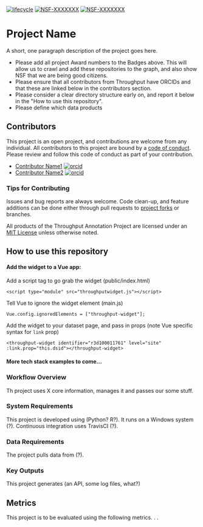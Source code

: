 [![lifecycle](https://img.shields.io/badge/lifecycle-experimental-orange.svg)](https://www.tidyverse.org/lifecycle/#experimental)
[![NSF-XXXXXXX](https://img.shields.io/badge/NSF-XXXXXXX-blue.svg)](https://nsf.gov/awardsearch/showAward?AWD_ID=XXXXXXX) [![NSF-XXXXXXX](https://img.shields.io/badge/NSF-XXXXXXX-blue.svg)](https://nsf.gov/awardsearch/showAward?AWD_ID=XXXXXXX)

# Project Name

A short, one paragraph description of the project goes here.

  * Please add all project Award numbers to the Badges above.  This will allow us to crawl and add these repositories to the graph, and also show NSF that we are being good citizens.
  * Please ensure that all contributors from Throughput have ORCIDs and that these are linked below in the contributors section.
  * Please consider a clear directory structure early on, and report it below in the "How to use this repository".
  * Please define which data products

## Contributors

This project is an open project, and contributions are welcome from any individual.  All contributors to this project are bound by a [code of conduct](CODE_OF_CONDUCT.md).  Please review and follow this code of conduct as part of your contribution.

  * [Contributor Name1](http://example.com/contributor_url1) [![orcid](https://img.shields.io/badge/orcid-XXXX--XXXX--XXXX--XXXX-brightgreen.svg)](https://orcid.org/XXXX-XXXX-XXXX-XXXX)
  * [Contributor Name2](http://example.com/contributor_url2) [![orcid](https://img.shields.io/badge/orcid-XXXX--XXXX--XXXX--XXXX-brightgreen.svg)](https://orcid.org/XXXX-XXXX-XXXX-XXXX)

### Tips for Contributing

Issues and bug reports are always welcome.  Code clean-up, and feature additions can be done either through pull requests to [project forks]() or branches.

All products of the Throughput Annotation Project are licensed under an [MIT License](LICENSE) unless otherwise noted.

## How to use this repository

#### Add the widget to a Vue app:
Add a script tag to go grab the widget (public/index.html)

```
<script type="module" src="throughputwidget.js"></script>
```

Tell Vue to ignore the widget element (main.js)

```Vue.config.ignoredElements = ["throughput-widget"];```

Add the widget to your dataset page, and pass in props (note Vue specific syntax for `link` prop)

```<throughput-widget identifier="r3d100011761" level="site" :link.prop="this.dsid"></throughput-widget>```

#### More tech stack examples to come... 

### Workflow Overview

Th project uses X core information, manages it and passes our some stuff.

### System Requirements

This project is developed using (Python? R?).  It runs on a Windows system (?).  Continuous integration uses TravisCI (?).

### Data Requirements

The project pulls data from (?).

### Key Outputs

This project generates (an API, some log files, what?)

## Metrics

This project is to be evaluated using the following metrics. . .
